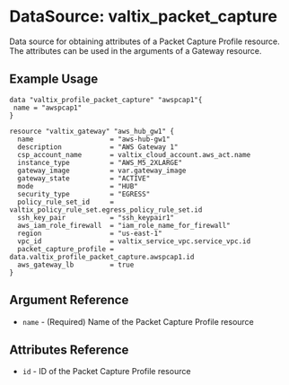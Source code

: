 # DataSource: valtix_packet_capture
Data source for obtaining attributes of a Packet Capture Profile resource.  The attributes can be used in the arguments of a Gateway resource.

## Example Usage
```hcl
data "valtix_profile_packet_capture" "awspcap1"{
 name = "awspcap1"
}

resource "valtix_gateway" "aws_hub_gw1" {
  name                   = "aws-hub-gw1"
  description            = "AWS Gateway 1"
  csp_account_name       = valtix_cloud_account.aws_act.name
  instance_type          = "AWS_M5_2XLARGE"
  gateway_image          = var.gateway_image
  gateway_state          = "ACTIVE"
  mode                   = "HUB"
  security_type          = "EGRESS"
  policy_rule_set_id     = valtix_policy_rule_set.egress_policy_rule_set.id
  ssh_key_pair           = "ssh_keypair1"
  aws_iam_role_firewall  = "iam_role_name_for_firewall"
  region                 = "us-east-1"
  vpc_id                 = valtix_service_vpc.service_vpc.id
  packet_capture_profile = data.valtix_profile_packet_capture.awspcap1.id
  aws_gateway_lb         = true
}
```

## Argument Reference
* `name` - (Required) Name of the Packet Capture Profile resource

## Attributes Reference
* `id` - ID of the Packet Capture Profile resource